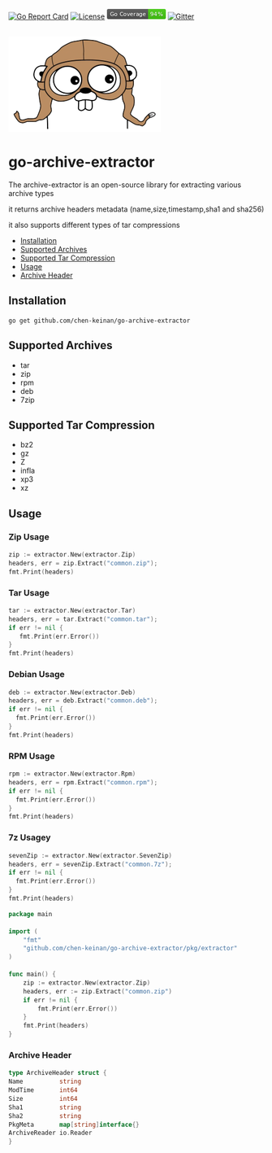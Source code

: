 [![Go Report Card](https://goreportcard.com/badge/github.com/chen-keinan/go-archive-extractor)](https://goreportcard.com/report/github.com/chen-keinan/go-archive-extractor)
[![License](https://img.shields.io/badge/License-Apache%202.0-blue.svg)](https://github.com/chen-keinan/go-archive-extractor/blob/master/LICENSE)
<img src="./pkg/img/coverage_badge.png" alt="test coverage badge">
[![Gitter](https://badges.gitter.im/beacon-sec/community.svg)](https://gitter.im/beacon-sec/community?utm_source=badge&utm_medium=badge&utm_campaign=pr-badge)

<br><img src="./pkg/img/arc-extract.png" width="300" alt="arc-extract logo"><br>

# go-archive-extractor

The archive-extractor is an open-source library for extracting various archive types

it returns archive headers metadata (name,size,timestamp,sha1 and sha256)

it also supports different types of tar compressions

* [Installation](#installation)
* [Supported Archives](#supported-archives)
* [Supported Tar Compression](#supported-tar-compression)
* [Usage](#usage)
* [Archive Header](#archive-header)

## Installation

```shell
go get github.com/chen-keinan/go-archive-extractor
```

## Supported Archives

- tar
- zip
- rpm
- deb
- 7zip

## Supported Tar Compression

- bz2
- gz
- Z
- infla
- xp3
- xz

## Usage

### Zip Usage

```go
zip := extractor.New(extractor.Zip)
headers, err = zip.Extract("common.zip");
fmt.Print(headers)
```

### Tar Usage

```go
tar := extractor.New(extractor.Tar)
headers, err = tar.Extract("common.tar");
if err != nil {
   fmt.Print(err.Error())
}
fmt.Print(headers)
```

### Debian Usage

```go
deb := extractor.New(extractor.Deb)
headers, err = deb.Extract("common.deb");
if err != nil {
  fmt.Print(err.Error())
}
fmt.Print(headers)
```

### RPM Usage

```go
rpm := extractor.New(extractor.Rpm)
headers, err = rpm.Extract("common.rpm");
if err != nil {
  fmt.Print(err.Error())
}
fmt.Print(headers)
```

### 7z Usagey
```go
sevenZip := extractor.New(extractor.SevenZip)
headers, err = sevenZip.Extract("common.7z");
if err != nil {
  fmt.Print(err.Error())
}
fmt.Print(headers)
```

```go
package main

import (
	"fmt"
	"github.com/chen-keinan/go-archive-extractor/pkg/extractor"
)

func main() {
	zip := extractor.New(extractor.Zip)
	headers, err := zip.Extract("common.zip")
	if err != nil {
		fmt.Print(err.Error())
	}
	fmt.Print(headers)
}
```

### Archive Header

```go
type ArchiveHeader struct {
Name          string
ModTime       int64
Size          int64
Sha1          string
Sha2          string
PkgMeta       map[string]interface{}
ArchiveReader io.Reader
}
```
